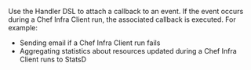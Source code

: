 Use the Handler DSL to attach a callback to an event. If the event
occurs during a Chef Infra Client run, the associated callback is
executed. For example:

- Sending email if a Chef Infra Client run fails
- Aggregating statistics about resources updated during a Chef Infra
    Client runs to StatsD